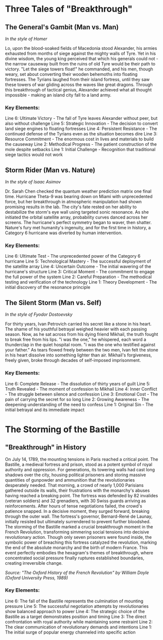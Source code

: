 # Three Tales of "Breakthrough"

## The General\'s Gambit (Man vs. Man)
*In the style of Homer*

Lo, upon the blood-soaked fields of Macedonia stood Alexander, his armies exhausted from months of siege against the mighty walls of Tyre. Yet in his divine wisdom, the young king perceived that which his generals could not - the narrow causeway built from the ruins of old Tyre would be their path to victory. "Let the siege towers float!" he commanded, and his men, though weary, set about converting their wooden behemoths into floating fortresses. The Tyrians laughed from their island fortress, until they saw these towers of war gliding across the waves like great dragons. Through this breakthrough of tactical genius, Alexander achieved what all thought impossible - making an island city fall to a land army.

### Key Elements:
Line 6: Ultimate Victory - The fall of Tyre leaves Alexander without peer, but also without challenge
Line 5: Strategic Innovation - The decision to convert land siege engines to floating fortresses
Line 4: Persistent Resistance - The continued defense of the Tyrians even as the situation becomes dire
Line 3: Resource Commitment - The enormous cost in lives and materials to build the causeway
Line 2: Methodical Progress - The patient construction of the mole despite setbacks
Line 1: Initial Challenge - Recognition that traditional siege tactics would not work

## Storm Rider (Man vs. Nature)
*In the style of Isaac Asimov*

Dr. Sarah Chen checked the quantum weather prediction matrix one final time. Hurricane Theta-9 was bearing down on Miami with unprecedented force, but her breakthrough in atmospheric manipulation had shown promising results in the lab. The city\'s fate rested on her ability to destabilize the storm\'s eye wall using targeted sonic resonance. As she initiated the orbital satellite array, probability curves danced across her screens. The hurricane\'s perfect symmetry began to waver, then shatter. Nature\'s fury met humanity\'s ingenuity, and for the first time in history, a Category 6 hurricane was diverted by human intervention.

### Key Elements:
Line 6: Ultimate Test - The unprecedented power of the Category 6 hurricane
Line 5: Technological Mastery - The successful deployment of the satellite array
Line 4: Uncertain Outcome - The initial wavering of the hurricane\'s structure
Line 3: Critical Moment - The commitment to engage the full power of the system
Line 2: Careful Preparation - The methodical testing and verification of the technology
Line 1: Theory Development - The initial discovery of the resonance principle

## The Silent Storm (Man vs. Self)
*In the style of Fyodor Dostoevsky*

For thirty years, Ivan Petrovich carried his secret like a stone in his heart. The shame of his youthful betrayal weighed heavier with each passing season. Now, as he sat across from his dying friend Mikhail, the truth fought to break free from his lips. "i was the one," he whispered, each word a thunderclap in the quiet hospital room. "i was the one who testified against your father." As tears flowed freely between the two men, Ivan felt the stone in his heart dissolve into something lighter than air. Mikhail\'s forgiveness, freely given, broke through decades of self-imposed imprisonment.

### Key Elements:
Line 6: Complete Release - The dissolution of thirty years of guilt
Line 5: Truth Revealed - The moment of confession to Mikhail
Line 4: Inner Conflict - The struggle between silence and confession
Line 3: Emotional Cost - The pain of carrying the secret for so long
Line 2: Growing Awareness - The deepening understanding of the need to confess
Line 1: Original Sin - The initial betrayal and its immediate impact
# The Storming of the Bastille

## "Breakthrough" in History

On July 14, 1789, the mounting tensions in Paris reached a critical point. The Bastille, a medieval fortress and prison, stood as a potent symbol of royal authority and oppression. For generations, its towering walls had cast long shadows over the city, housing political prisoners and storing massive quantities of gunpowder and ammunition that the revolutionaries desperately needed. That morning, a crowd of nearly 1,000 Parisians gathered outside its walls, their frustrations with the monarchy\'s abuses having reached a breaking point. The fortress was defended by 82 invalides (veteran soldiers) and 32 grenadiers, with 30 Swiss guards arriving as reinforcements. After hours of tense negotiations failed, the crowd\'s patience snapped. In a decisive moment, they surged forward, breaking through the outer wall. The fortress\'s governor, Bernard-René de Launay, initially resisted but ultimately surrendered to prevent further bloodshed. The storming of the Bastille marked a crucial breakthrough moment in the French Revolution, transforming simmering social tensions into decisive revolutionary action. Though only seven prisoners were found inside, the symbolic power of breaching this fortress catalyzed the revolution, marking the end of the absolute monarchy and the birth of modern France. This event perfectly embodies the hexagram\'s themes of breakthrough, where concentrated social pressure finally ruptures established boundaries, creating irreversible change.

*Source: "The Oxford History of the French Revolution" by William Doyle (Oxford University Press, 1989)*

### Key Elements:
Line 6: The fall of the Bastille represents the culmination of mounting pressure
Line 5: The successful negotiation attempts by revolutionaries show balanced approach to power
Line 4: The strategic choice of the Bastille as a target demonstrates position and timing
Line 3: The direct confrontation with royal authority while maintaining some restraint
Line 2: The clear communication of revolutionary demands and intentions
Line 1: The initial surge of popular energy channeled into specific action